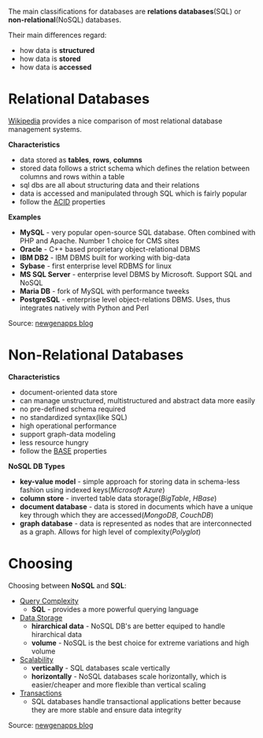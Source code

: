 The main classifications for databases are __relations databases__(SQL) or __non-relational__(NoSQL) databases. 

Their main differences regard:
* how data is __structured__
* how data is __stored__
* how data is __accessed__

# Relational Databases
[Wikipedia](https://en.wikipedia.org/wiki/Comparison_of_relational_database_management_systems) provides a nice comparison of most relational database management systems.

__Characteristics__
* data stored as __tables__, __rows__, __columns__
* stored data follows a strict schema which defines the relation between columns and rows within a table
* sql dbs are all about structuring data and their relations
* data is accessed and manipulated through SQL which is fairly popular
* follow the [ACID](/resources/glossary.md#ACID) properties

__Examples__
* __MySQL__ - very popular open-source SQL database. Often combined with PHP and Apache. Number 1 choice for CMS sites
* __Oracle__ - C++ based proprietary object-relational DBMS
* __IBM DB2__ - IBM DBMS built for working with big-data
* __Sybase__ - first enterprise level RDBMS for linux
* __MS SQL Server__ - enterprise level DBMS by Microsoft. Support SQL and NoSQL
* __Maria DB__ - fork of MySQL with performance tweeks
* __PostgreSQL__ - enterprise level object-relations DBMS. Uses, thus integrates natively with Python and Perl 

Source: [newgenapps blog](https://www.newgenapps.com/blog/sql-vs-nosql-finding-the-right-dbms-for-your-project)

# Non-Relational Databases
__Characteristics__
* document-oriented data store
* can manage unstructured, multistructured and abstract data more easily
* no pre-defined schema required
* no standardized syntax(like SQL)
* high operational performance
* support graph-data modeling
* less resource hungry
* follow the [BASE](/resources/glossary.md#BASE) properties

__NoSQL DB Types__
* __key-value model__ - simple approach for storing data in schema-less fashion using indexed keys(_Microsoft Azure_)
* __column store__ - inverted table data storage(_BigTable_, _HBase_)
* __document database__ - data is stored in documents which have a unique key through which they are accessed(_MongoDB_, _CouchDB_)
* __graph database__ - data is represented as nodes that are interconnected as a graph. Allows for high level of complexity(_Polyglot_)

# Choosing
Choosing between __NoSQL__ and __SQL__:
* <u>Query Complexity</u>
    * __SQL__ - provides a more powerful querying language
* <u>Data Storage</u>
    * __hirarchical data__ - NoSQL DB's are better equiped to handle hirarchical data
    * __volume__ - NoSQL is the best choice for extreme variations and high volume
* <u>Scalability</u>
    * __vertically__ - SQL databases scale vertically
    * __horizontally__ - NoSQL databases scale horizontally, which is easier/cheaper and more flexible than vertical scaling
* <u>Transactions</u>
    * SQL databases handle transactional applications better because they are more stable and ensure data integrity 


Source: [newgenapps blog](https://www.newgenapps.com/blog/sql-vs-nosql-finding-the-right-dbms-for-your-project)